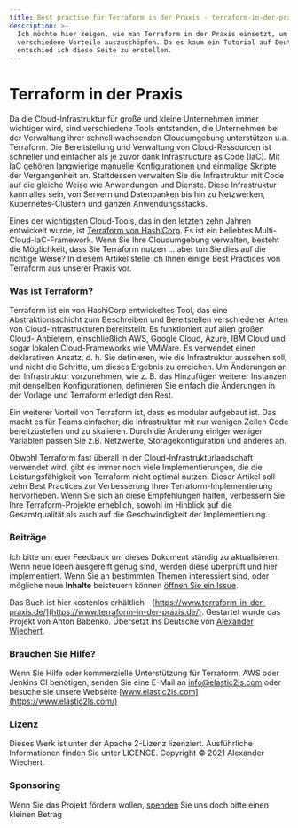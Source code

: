```yaml
---
title: Best practise für Terraform in der Praxis - terraform-in-der-praxis.de
description: >-
  Ich möchte hier zeigen, wie man Terraform in der Praxis einsetzt, um
  verschiedene Vorteile auszuschöpfen. Da es kaum ein Tutorial auf Deutsch gibt
  entschied ich diese Seite zu erstellen.
---
```


# Terraform in der Praxis

Da die Cloud-Infrastruktur für große und kleine Unternehmen immer wichtiger wird, sind verschiedene Tools entstanden, die Unternehmen bei der Verwaltung ihrer schnell wachsenden Cloudumgebung unterstützen u.a. Terraform. Die Bereitstellung und Verwaltung von Cloud-Ressourcen ist schneller und einfacher als je zuvor dank Infrastructure as Code \(IaC\). Mit IaC gehören langwierige manuelle Konfigurationen und einmalige Skripte der Vergangenheit an. Stattdessen verwalten Sie die Infrastruktur mit Code auf die gleiche Weise wie Anwendungen und Dienste. Diese Infrastruktur kann alles sein, von Servern und Datenbanken bis hin zu Netzwerken, Kubernetes-Clustern und ganzen Anwendungsstacks.

Eines der wichtigsten Cloud-Tools, das in den letzten zehn Jahren entwickelt wurde, ist [Terraform von HashiCorp](https://www.terraform.io/). Es ist ein beliebtes Multi-Cloud-IaC-Framework. Wenn Sie Ihre Cloudumgebung verwalten, besteht die Möglichkeit, dass Sie Terraform nutzen … aber tun Sie dies auf die richtige Weise? In diesem Artikel stelle ich Ihnen einige Best Practices von Terraform aus unserer Praxis vor.

### Was ist Terraform?

Terraform ist ein von HashiCorp entwickeltes Tool, das eine Abstraktionsschicht zum Beschreiben und Bereitstellen verschiedener Arten von Cloud-Infrastrukturen bereitstellt. Es funktioniert auf allen großen Cloud- Anbietern, einschließlich AWS, Google Cloud, Azure, IBM Cloud und sogar lokalen Cloud-Frameworks wie VMWare. Es verwendet einen deklarativen Ansatz, d. h. Sie definieren, wie die Infrastruktur aussehen soll, und nicht die Schritte, um dieses Ergebnis zu erreichen. Um Änderungen an der Infrastruktur vorzunehmen, wie z. B. das Hinzufügen weiterer Instanzen mit denselben Konfigurationen, definieren Sie einfach die Änderungen in der Vorlage und Terraform erledigt den Rest.

Ein weiterer Vorteil von Terraform ist, dass es modular aufgebaut ist. Das macht es für Teams einfacher, die Infrastruktur mit nur wenigen Zeilen Code bereitzustellen und zu skalieren. Durch die Änderung einiger weniger Variablen passen Sie z.B. Netzwerke, Storagekonfiguration und anderes an.

Obwohl Terraform fast überall in der Cloud-Infrastrukturlandschaft verwendet wird, gibt es immer noch viele Implementierungen, die die Leistungsfähigkeit von Terraform nicht optimal nutzen. Dieser Artikel soll zehn Best Practices zur Verbesserung Ihrer Terraform-Implementierung hervorheben. Wenn Sie sich an diese Empfehlungen halten, verbessern Sie Ihre Terraform-Projekte erheblich, sowohl im Hinblick auf die Gesamtqualität als auch auf die Geschwindigkeit der Implementierung.

### Beiträge

Ich bitte um euer Feedback um dieses Dokument ständig zu aktualisieren. Wenn neue Ideen ausgereift genug sind, werden diese überprüft und hier implementiert. Wenn Sie an bestimmten Themen interessiert sind, oder mögliche neue **Inhalte** beisteuern können [öffnen Sie ein Issue](https://github.com/AlexanderWiechert/terraform-in-der-praxis/issues).

Das Buch ist hier kostenlos erhältlich - [https://www.terraform-in-der-praxis.de/](https://www.terraform-in-der-praxis.de/). Gestartet wurde das Projekt von Anton Babenko. Übersetzt ins Deutsche von [Alexander Wiechert](https://github.com/AlexanderWiechert).

### Brauchen Sie Hilfe?

Wenn Sie Hilfe oder kommerzielle Unterstützung für Terraform, AWS oder Jenkins CI benötigen, senden Sie eine E-Mail an [info@elastic2ls.com](mailto:info@elastic2ls.com) oder besuche sie unsere Webseite [www.elastic2ls.com](https://www.elastic2ls.com/)

### Lizenz

Dieses Werk ist unter der Apache 2-Lizenz lizenziert. Ausführliche Informationen finden Sie unter LICENCE. Copyright © 2021 Alexander Wiechert.

### Sponsoring

Wenn Sie das Projekt fördern wollen, [spenden](https://www.paypal.com/paypalme/AlexanderWiechert) Sie uns doch bitte einen kleinen Betrag
